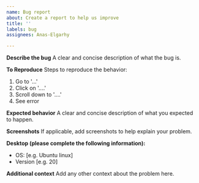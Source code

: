 ```yaml
---
name: Bug report
about: Create a report to help us improve
title: ''
labels: bug
assignees: Anas-Elgarhy

---
```


**Describe the bug**
A clear and concise description of what the bug is.

**To Reproduce**
Steps to reproduce the behavior:
1. Go to '...'
2. Click on '....'
3. Scroll down to '....'
4. See error

**Expected behavior**
A clear and concise description of what you expected to happen.

**Screenshots**
If applicable, add screenshots to help explain your problem.

**Desktop (please complete the following information):**
 - OS: [e.g. Ubuntu linux]
 - Version [e.g. 20]

**Additional context**
Add any other context about the problem here.
